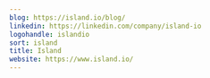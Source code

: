 ```yaml
---
blog: https://island.io/blog/
linkedin: https://linkedin.com/company/island-io
logohandle: islandio
sort: island
title: Island
website: https://www.island.io/
---
```

